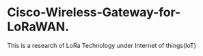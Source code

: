 # Cisco-Wireless-Gateway-for-LoRaWAN.
This is a research of LoRa Technology under Internet of things(IoT)
